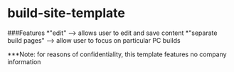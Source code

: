 # build-site-template

###Features
*"edit" --> allows user to edit and save content
*"separate build pages" --> allow user to focus on particular PC builds

***Note: for reasons of confidentiality, this template features no company information
